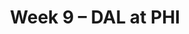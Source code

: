 ---
layout: game
title: Week 9 – DAL at PHI
season: 2007
game_id: 2007_09_DAL_PHI
away_team: DAL
home_team: PHI
---